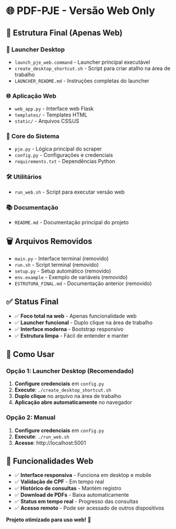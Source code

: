 # 🌐 PDF-PJE - Versão Web Only

## 🎯 Estrutura Final (Apenas Web)

### 🚀 Launcher Desktop
- `launch_pje_web.command` - Launcher principal executável
- `create_desktop_shortcut.sh` - Script para criar atalho na área de trabalho
- `LAUNCHER_README.md` - Instruções completas do launcher

### 🌐 Aplicação Web
- `web_app.py` - Interface web Flask
- `templates/` - Templates HTML
- `static/` - Arquivos CSS/JS

### 🔧 Core do Sistema
- `pje.py` - Lógica principal do scraper
- `config.py` - Configurações e credenciais
- `requirements.txt` - Dependências Python

### 🛠️ Utilitários
- `run_web.sh` - Script para executar versão web

### 📚 Documentação
- `README.md` - Documentação principal do projeto

## 🗑️ Arquivos Removidos

- `main.py` - Interface terminal (removido)
- `run.sh` - Script terminal (removido)
- `setup.py` - Setup automático (removido)
- `env.example` - Exemplo de variáveis (removido)
- `ESTRUTURA_FINAL.md` - Documentação anterior (removido)

## ✅ Status Final

- ✅ **Foco total na web** - Apenas funcionalidade web
- ✅ **Launcher funcional** - Duplo clique na área de trabalho
- ✅ **Interface moderna** - Bootstrap responsivo
- ✅ **Estrutura limpa** - Fácil de entender e manter

## 🎯 Como Usar

### Opção 1: Launcher Desktop (Recomendado)
1. **Configure credenciais** em `config.py`
2. **Execute**: `./create_desktop_shortcut.sh`
3. **Duplo clique** no arquivo na área de trabalho
4. **Aplicação abre automaticamente** no navegador

### Opção 2: Manual
1. **Configure credenciais** em `config.py`
2. **Execute**: `./run_web.sh`
3. **Acesse**: http://localhost:5001

## 🌟 Funcionalidades Web

- ✅ **Interface responsiva** - Funciona em desktop e mobile
- ✅ **Validação de CPF** - Em tempo real
- ✅ **Histórico de consultas** - Mantém registro
- ✅ **Download de PDFs** - Baixa automaticamente
- ✅ **Status em tempo real** - Progresso das consultas
- ✅ **Acesso remoto** - Pode ser acessado de outros dispositivos

**Projeto otimizado para uso web!** 🚀
